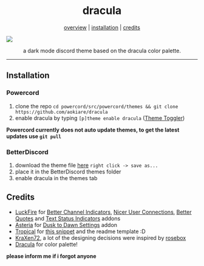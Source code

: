 <h1 align="center">dracula</h1>
<p align="center">
  <a href="#dracula">overview</a> |
  <a href="#installation">installation</a> |
  <a href="#credits">credits</a>
</p>

![](https://i.imgur.com/b2zdZSc.png)

<p align="center">a dark mode discord theme based on the dracula color palette.</p>

---

## Installation

### Powercord

1. clone the repo `cd powercord/src/powercord/themes && git clone https://github.com/aokiare/dracula`
2. enable dracula by typing `[p]theme enable dracula` ([Theme Toggler](https://github.com/redstonekasi/theme-toggler))

**Powercord currently does not auto update themes, to get the latest updates use `git pull`**

### BetterDiscord

1. download the theme file [here](https://raw.githubusercontent.com/Aokiare/dracula/main/BetterDiscord/dracula.theme.css) `right click -> save as...`
2. place it in the BetterDiscord themes folder
3. enable dracula in the themes tab

## Credits

* [LuckFire](https://github.com/LuckFire) for [Better Channel Indicators](https://github.com/LuckFire/BetterChannelIndicators), [Nicer User Connections](https://github.com/LuckFire/Nicer-User-Connections), [Better Quotes](https://github.com/LuckFire/Midnight-Mars/blob/main/src/addons/better-quotes.scss) and [Text Status Indicators](https://github.com/LuckFire/Midnight-Mars/blob/main/src/addons/text-status-indicators.css) addons
* [Asteria](https://github.com/Asteria5675/) for [Dusk to Dawn Settings](https://github.com/Asteria5675/BetterDiscordThemes/blob/master/SourceCodes/src/dd.css) addon
* [Tropical](https://github.com/tropix126) for [this snippet](https://github.com/Aokiare/dracula/blob/main/dracula.scss#L754-L759) and the readme template :D
* [KraXen72](https://github.com/KraXen72/), a lot of the designing decisions were inspired by [rosebox](https://github.com/KraXen72/rosebox)
* [Dracula](https://github.com/dracula/dracula-theme) for color palette!

**please inform me if i forgot anyone**
